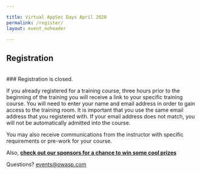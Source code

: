 ```yaml
---

title: Virtual AppSec Days April 2020
permalink: /register/
layout: event_noheader

---
```


## Registration 
<br>
### Registration is closed.
<br>

If you already registered for a training course, three hours prior to the beginning of the training you will receive a link to your specific training course.
You will need to enter your name and email address in order to gain access to the training room. It is important that you use the same email address that you registered with. If your email address does not match, you will not be automatically admitted into the course.

You may also receive communications from the instructor with specific requirements or pre-work for your course. 

Also, **[check out our sponsors for a chance to win some cool prizes](https://appsecdays.org/sponsors/swag/)**

Questions? [events@owasp.com](mailto:events@owasp.com?subject=Virtual%20AppSec%20Days%20Inquiry)
